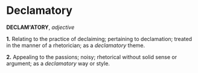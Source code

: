 # Declamatory

**DECLAM'ATORY**, _adjective_

**1.** Relating to the practice of declaiming; pertaining to declamation; treated in the manner of a rhetorician; as a _declamatory_ theme.

**2.** Appealing to the passions; noisy; rhetorical without solid sense or argument; as a _declamatory_ way or style.